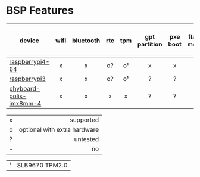 # BSP Features
| device |  wifi | bluetooth | rtc | tpm | gpt partition | pxe boot | flash mode | sdcard boot | uart (uboot + linux) | PoR detect |
|-|:-:|:-:|:-:|:-:|:-:|:-:|:-:|:-:|:-:|:-:|
| [raspberrypi4-64](https://www.raspberrypi.org/) |  x | x | o? | o¹ | x | x | x | x | x | x |
| [raspberrypi3](https://www.raspberrypi.org/) |  x | x | o? | o¹ | ? | ? | ? | x | x | ?
| [phyboard-polis-imx8mm-4](https://www.phytec.eu/product-eu/single-board-computer/phyboard-polis/) |  x | x | x | x | ? | ? | ? | x | x | ? |

| | |
|-|-:|
|x| supported |
|o| optional with extra hardware |
|?| untested |
|-| no |

| | |
|-|-:|
|¹|  SLB9670 TPM2.0|
